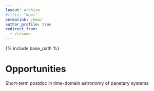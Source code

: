 ```yaml
---
layout: archive
#title: "News"
permalink: /new/
author_profile: true
redirect_from:
  - /resume
---
```


{% include base_path %}

Opportunities
======
Short-term postdoc in time-domain astronomy of panetary systems
